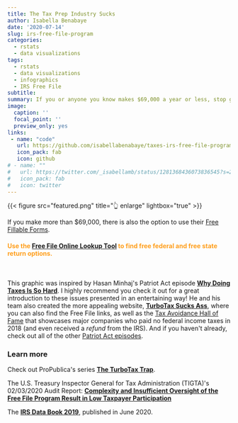 ```yaml
---
title: The Tax Prep Industry Sucks
author: Isabella Benabaye
date: '2020-07-14'
slug: irs-free-file-program
categories: 
  - rstats
  - data visualizations
tags: 
  - rstats
  - data visualizations
  - infographics
  - IRS Free File
subtitle: 
summary: If you or anyone you know makes $69,000 a year or less, stop giving TurboTax and other tax prep companies your money! File for free with the [IRS's Free File Program](https://www.irs.gov/filing/free-file-do-your-federal-taxes-for-free).
image:
  caption: ''
  focal_point: ''
  preview_only: yes
links:
 - name: "code"
   url: https://github.com/isabellabenabaye/taxes-irs-free-file-program
   icon_pack: fab
   icon: github
# - name: ""
#   url: https://twitter.com/_isabellamb/status/1281368436073836545?s=20
#   icon_pack: fab
#   icon: twitter
---
```


{{< figure src="featured.png" title="👆 enlarge" lightbox="true" >}}

If you make more than $69,000, there is also the option to use their [Free Fillable Forms](https://www.irs.gov/filing/free-file-do-your-federal-taxes-for-free).
#### <span style="color:#FF9F1D">Use the [Free File Online Lookup Tool](https://apps.irs.gov/app/freeFile/) to find free federal and free state return options.</span>
<br>   

This graphic was inspired by Hasan Minhaj's Patriot Act episode [**Why Doing Taxes Is So Hard**](https://www.youtube.com/watch?v=7xQQkzWhMOc). I highly recommend you check it out for a great introduction to these issues presented in an entertaining way! He and his team also created the more appealing website, [**TurboTax Sucks Ass**](https://www.turbotaxsucksass.com), where you can also find the Free File links, as well as the [Tax Avoidance Hall of Fame](https://www.turbotaxsucksass.com/hof) that showcases major companies who paid no federal income taxes in 2018 (and even received a *refund* from the IRS). And if you haven't already, check out all of the other [Patriot Act episodes](https://www.youtube.com/channel/UCarEovlrD9QY-fy-Z6apIDQ).

### Learn more
Check out ProPublica's series [**The TurboTax Trap**](https://www.propublica.org/series/the-turbotax-trap).

The U.S. Treasury Inspector General for Tax Administration (TIGTA)'s 02/03/2020 Audit Report: [**Complexity and Insufficient Oversight of the Free File Program Result in Low Taxpayer Participation**](https://www.treasury.gov/tigta/auditreports/2020reports/202040009fr.pdf)

The [**IRS Data Book 2019**](https://www.irs.gov/pub/irs-pdf/p55b.pdf), published in June 2020.